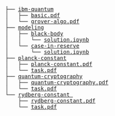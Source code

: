 <pre>
├── <a href="./ibm-quantum">ibm-quantum</a>
│   ├── <a href="./ibm-quantum/basic.pdf">basic.pdf</a>
│   └── <a href="./ibm-quantum/grover-algo.pdf">grover-algo.pdf</a>
├── <a href="./modeling">modeling</a>
│   ├── <a href="./modeling/black-body">black-body</a>
│   │   └── <a href="./modeling/black-body/solution.ipynb">solution.ipynb</a>
│   └── <a href="./modeling/case-in-reserve">case-in-reserve</a>
│       └── <a href="./modeling/case-in-reserve/solution.ipynb">solution.ipynb</a>
├── <a href="./planck-constant">planck-constant</a>
│   ├── <a href="./planck-constant/planck-constant.pdf">planck-constant.pdf</a>
│   └── <a href="./planck-constant/task.pdf">task.pdf</a>
├── <a href="./quantum-cryptography">quantum-cryptography</a>
│   ├── <a href="./quantum-cryptography/quantum-cryptography.pdf">quantum-cryptography.pdf</a>
│   └── <a href="./quantum-cryptography/task.pdf">task.pdf</a>
└── <a href="./rydberg-constant ">rydberg-constant </a>
    ├── <a href="./rydberg-constant /rydberg-constant.pdf">rydberg-constant.pdf</a>
    └── <a href="./rydberg-constant /task.pdf">task.pdf</a>
</pre>
